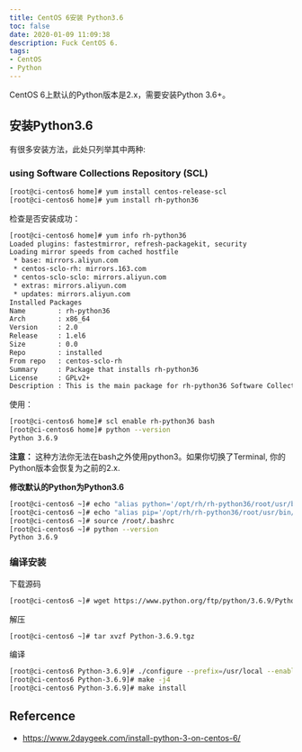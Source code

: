 ```yaml
---
title: CentOS 6安装 Python3.6
toc: false
date: 2020-01-09 11:09:38
description: Fuck CentOS 6.
tags:
- CentOS
- Python
---
```


CentOS 6上默认的Python版本是2.x，需要安装Python 3.6+。

## 安装Python3.6

有很多安装方法，此处只列举其中两种: 

### using Software Collections Repository (SCL)

```bash
[root@ci-centos6 home]# yum install centos-release-scl
[root@ci-centos6 home]# yum install rh-python36
```

检查是否安装成功：

```bash
[root@ci-centos6 home]# yum info rh-python36
Loaded plugins: fastestmirror, refresh-packagekit, security
Loading mirror speeds from cached hostfile
 * base: mirrors.aliyun.com
 * centos-sclo-rh: mirrors.163.com
 * centos-sclo-sclo: mirrors.aliyun.com
 * extras: mirrors.aliyun.com
 * updates: mirrors.aliyun.com
Installed Packages
Name        : rh-python36
Arch        : x86_64
Version     : 2.0
Release     : 1.el6
Size        : 0.0  
Repo        : installed
From repo   : centos-sclo-rh
Summary     : Package that installs rh-python36
License     : GPLv2+
Description : This is the main package for rh-python36 Software Collection.
```

使用：

```bash
[root@ci-centos6 home]# scl enable rh-python36 bash
[root@ci-centos6 home]# python --version
Python 3.6.9
```

**注意：** 这种方法你无法在bash之外使用python3。如果你切换了Terminal, 你的Python版本会恢复为之前的2.x.

**修改默认的Python为Python3.6**

```bash
[root@ci-centos6 ~]# echo "alias python='/opt/rh/rh-python36/root/usr/bin/python'" >> /root/.bashrc
[root@ci-centos6 ~]# echo "alias pip='/opt/rh/rh-python36/root/usr/bin/pip'" >> /root/.bashrc
[root@ci-centos6 ~]# source /root/.bashrc
[root@ci-centos6 ~]# python --version
Python 3.6.9
```

### 编译安装

下载源码

```bash
[root@ci-centos6 ~]# wget https://www.python.org/ftp/python/3.6.9/Python-3.6.9.tgz
```

解压

```bash
[root@ci-centos6 ~]# tar xvzf Python-3.6.9.tgz 
```

编译

```bash
[root@ci-centos6 Python-3.6.9]# ./configure --prefix=/usr/local --enable-optimizations
[root@ci-centos6 Python-3.6.9]# make -j4
[root@ci-centos6 Python-3.6.9]# make install
```

## Refercence

-  https://www.2daygeek.com/install-python-3-on-centos-6/ 